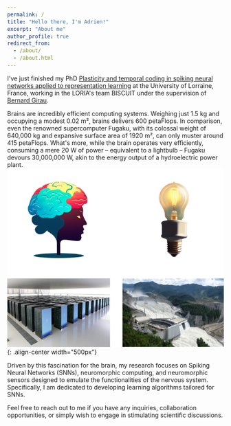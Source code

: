 ```yaml
---
permalink: /
title: "Hello there, I'm Adrien!"
excerpt: "About me"
author_profile: true
redirect_from: 
  - /about/
  - /about.html
---
```


I've just finished my PhD [Plasticity and temporal coding in spiking neural networks applied to representation learning](http://docnum.univ-lorraine.fr/public/DDOC_T_2022_0299_FOIS.pdf) at the University of Lorraine, France, working in the LORIA's team BISCUIT under the supervision of [Bernard Girau](https://www.loria.fr/fr/la-recherche/les-equipes/biscuit/).

Brains are incredibly efficient computing systems. 
Weighing just 1.5 kg and occupying a modest 0.02 m², brains delivers 600 petaFlops.
In comparison, even the renowned supercomputer Fugaku, with its colossal weight of 640,000 kg and expansive surface area of 1920 m², can only muster around 415 petaFlops.
What's more, while the brain operates very efficiently, consuming a mere 20 W of power – equivalent to a lightbulb – Fugaku devours 30,000,000 W, akin to the energy output of a hydroelectric power plant.
![Comparing the brain and a supercomputer](/images/compare_brain_fugaku_1.png){: .align-center width="500px"}

Driven by this fascination for the brain, my research focuses on Spiking Neural Networks (SNNs), neuromorphic computing, and neuromorphic sensors designed to emulate the functionalities of the nervous system.
Specifically, I am dedicated to developing learning algorithms tailored for SNNs.

Feel free to reach out to me if you have any inquiries, collaboration opportunities, or simply wish to engage in stimulating scientific discussions.